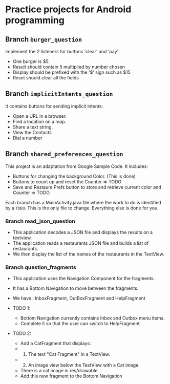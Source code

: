 # Practice projects for Android programming

## Branch `burger_question`
Implement the 2 listeners for buttons 'clear' and 'pay'
 - One burger is $5
 - Result should contain 5 multiplied by number chosen
 - Display should be prefixed with the '$' sign such as $15
 - Reset should clear all the fields

## Branch `implicitIntents_question`
It contains buttons for sending implicit intents:
- Open a URL in a browser.
- Find a location on a map.
- Share a text string.
- View the Contacts
- Dial a number

## Branch `shared_preferences_question`
This project is an adaptation from Google Sample Code. It includes:
- Buttons for changing the background Color. (This is done)
- Buttons to count up and reset the Counter => TODO
- Save and Restaure Prefs button to store and retrieve current color and Counter => TODO

Each branch has a MainActivity.java file where the work to do is identified by a `TODO`. 
This is the only file to change. Everything else is done for you.

### Branch read_json_question
- This application decodes a JSON file and displays the results on a textview.
- The application reads a restaurants JSON file and builds a list of restaurants.
- We then display the list of the names of the restaurants  in the TextView.

### Branch question_fragments
- This application uses the Navigation Component for the  fragments.
- It has a Bottom Navigation to move between the fragments.
- We have : InboxFragment, OutBoxFragment and HelpFragment

- TODO 1:
    - Bottom Navigation currently contains Inbox and Outbox menu items.
    - Complete it so that the user can switch to HelpFragment

- TODO 2:
  - Add a CatFragment that displays:
  - 1. The text "Cat Fragment" in a TextView.
  - 2. An image view below the TextView with a Cat image.
  - There is a cat image in res/drawable
  - Add this new fragment to the Bottom Navigation
